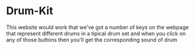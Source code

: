 # Drum-Kit

This website would work that we've got a number of keys on the webpage that represent different drums in a tipical drum set and when you click on any of those buttons then you'll get the corresponding sound of drum

